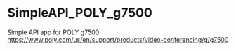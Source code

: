 # SimpleAPI_POLY_g7500
Simple API app for POLY g7500 https://www.poly.com/us/en/support/products/video-conferencing/g/g7500

